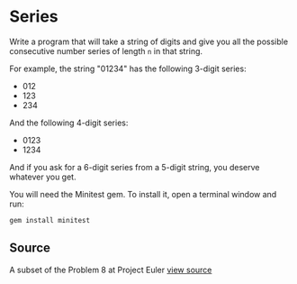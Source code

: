 # Series

Write a program that will take a string of digits and give you all the possible consecutive number series of length `n` in that string.

For example, the string "01234" has the following 3-digit series:

- 012
- 123
- 234

And the following 4-digit series:

- 0123
- 1234

And if you ask for a 6-digit series from a 5-digit string, you deserve
whatever you get.

You will need the Minitest gem. To install it, open a
terminal window and run:

    gem install minitest

## Source

A subset of the Problem 8 at Project Euler [view source](http://projecteuler.net/problem=8)
